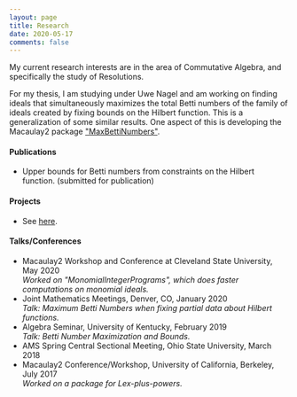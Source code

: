 ```yaml
---
layout: page
title: Research
date: 2020-05-17
comments: false
---
```

    
My current research interests are in the area of Commutative Algebra, and specifically the study of Resolutions.

For my thesis, I am studying under Uwe Nagel and am working on finding ideals that simultaneously maximizes the total Betti numbers of the family of ideals created by fixing bounds on the Hilbert function. This is a generalization of some similar results. One aspect of this is developing the Macaulay2 package ["MaxBettiNumbers"](https://jaywhite2357.github.io/MaxBettiNumbersProject/).

#### Publications
* Upper bounds for Betti numbers from constraints on the Hilbert function. (submitted for publication)

#### Projects
* See [here](https://jaywhite2357.github.io/projects/).

#### Talks/Conferences
* Macaulay2 Workshop and Conference at Cleveland State University, May 2020\
*Worked on "MonomialIntegerPrograms", which does faster computations on monomial ideals.*
* Joint Mathematics Meetings, Denver, CO, January 2020\
*Talk: Maximum Betti Numbers when fixing partial data about Hilbert functions.*
* Algebra Seminar, University of Kentucky, February 2019\
*Talk: Betti Number Maximization and Bounds.*
* AMS Spring Central Sectional Meeting, Ohio State University, March 2018
* Macaulay2 Conference/Workshop, University of California, Berkeley, July 2017\
*Worked on a package for Lex-plus-powers.*
